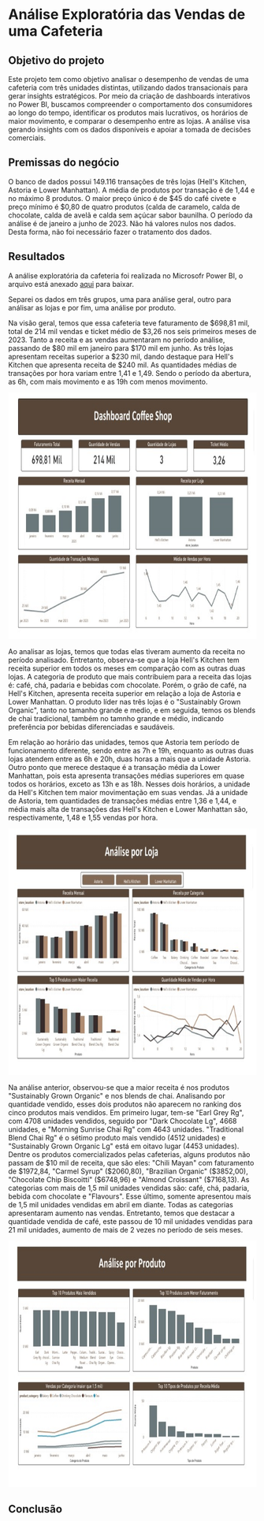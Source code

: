 # Análise Exploratória das Vendas de uma Cafeteria

## Objetivo do projeto
Este projeto tem como objetivo analisar o desempenho de vendas de uma cafeteria com três unidades distintas, utilizando dados transacionais para gerar insights estratégicos. Por meio da criação de dashboards interativos no Power BI, buscamos compreender o comportamento dos consumidores ao longo do tempo, identificar os produtos mais lucrativos, os horários de maior movimento, e comparar o desempenho entre as lojas. A análise visa gerando insights com os dados disponíveis e apoiar a tomada de decisões comerciais.

## Premissas do negócio
O banco de dados possui 149.116 transações de três lojas (Hell's Kitchen, Astoria e Lower Manhattan). 
A média de produtos por transação é de 1,44 e no máximo 8 produtos. 
O maior preço único é de $45 do café civete e preço mínimo é $0,80 de quatro produtos (calda de caramelo, calda de chocolate, calda de avelã e calda sem açúcar sabor baunilha.
O período da análise é de janeiro a junho de 2023.
Não há valores nulos nos dados. Desta forma, não foi necessário fazer o tratamento dos dados.

## Resultados
A análise exploratória da cafeteria foi realizada no Microsofr Power BI, o arquivo está anexado [aqui](Coffee_shop_sale.pbix) para baixar.

Separei os dados em três grupos, uma para análise geral, outro para análisar as lojas e por fim, uma análise por produto. 

Na visão geral, temos que essa cafeteria teve faturamento de $698,81 mil, total de 214 mil vendas e ticket médio de $3,26 nos seis primeiros meses de 2023.
Tanto a receita e as vendas aumentaram no período análise, passando de $80 mil em janeiro para $170 mil em junho.
As três lojas apresentam receitas superior a $230 mil, dando destaque para Hell's Kitchen que apresenta receita de $240 mil.
As quantidades médias de transações por hora variam entre 1,41 e 1,49. Sendo o período da abertura, as 6h, com mais movimento e as 19h
com menos movimento.

<img src="imagens/geral.jpeg" alt="Análise Geral" width="800" height="500"/>

Ao analisar as lojas, temos que todas elas tiveram aumento da receita no período analisado. Entretanto, observa-se que a loja Hell's Kitchen tem receita superior em todos os meses em comparação com as outras duas lojas. 
A categoria de produto que mais contribuiem para a receita das lojas é: café, chá, padaria e bebidas com chocolate. Porém, o grão de café, na Hell's Kitchen, apresenta receita superior em relação a loja de Astoria e Lower Manhattan.
O produto líder nas três lojas é o "Sustainably Grown Organic", tanto no tamanho grande e medio, e em seguida, temos os blends de chai tradicional, também no tamnho grande e médio, indicando preferência por bebidas diferenciadas e saudáveis.

Em relação ao horário das unidades, temos que Astoria tem período de funcionamento diferente, sendo entre as 7h e 19h, enquanto as outras duas lojas atendem entre as 6h e 20h, duas horas a mais que a unidade Astoria. Outro ponto que merece destaque é a transação média da Lower Manhattan, pois esta apresenta transações médias superiores em quase todos os horários, exceto as 13h e as 18h. Nesses dois horários, a unidade da Hell's Kitchen tem maior movimentação em suas vendas.
Já a unidade de Astoria, tem quantidades de transações médias entre 1,36 e 1,44, e média mais alta de transações das Hell's Kitchen e Lower Manhattan são, respectivamente, 1,48 e 1,55 vendas por hora. 

<img src="imagens/por_loja.jpeg" alt="Análise por Loja" width="800" height="500"/>

Na análise anterior, observou-se que a maior receita é nos produtos "Sustainably Grown Organic" e nos blends de chai. Analisando por quantidade vendido, esses dois produtos não aparecem no ranking dos cinco produtos mais vendidos. Em primeiro lugar, tem-se "Earl Grey Rg", com 4708 unidades vendidos, seguido por "Dark Chocolate Lg", 4668 unidades, e "Morning Sunrise Chai Rg" com 4643 unidades. "Traditional Blend Chai Rg" é o sétimo produto mais vendido (4512 unidades) e "Sustainably Grown Organic Lg" está em oitavo lugar (4453 unidades).
Dentre os produtos comercializados pelas cafeterias, alguns produtos não passam de $10 mil de receita, que são eles: "Chili Mayan" com faturamento de $1972,84, "Carmel Syrup" ($2060,80), "Brazilian Organic" ($3852,00), "Chocolate Chip Biscoitti" ($6748,96) e "Almond Croissant" ($7168,13).
As categorias com mais de 1,5 mil unidades vendidas são: café, chá, padaria, bebida com chocolate e "Flavours". Esse último, somente apresentou mais de 1,5 mil unidades vendidas em abril em diante. Todas as categorias apresentaram aumento nas vendas. Entretanto, temos que destacar a quantidade vendida de café, este passou de 10 mil unidades vendidas para 21 mil unidades, aumento de mais de 2 vezes no período de seis meses. 


<img src="imagens/por_produto.jpeg" alt="Análise por Produto" width="800" height="500"/>


## Conclusão
